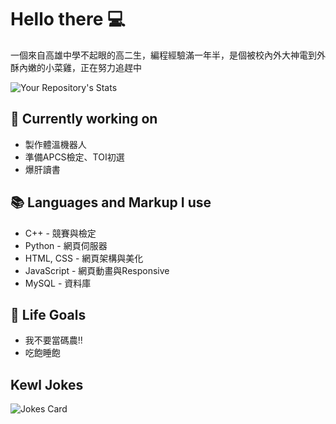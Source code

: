 # Hello there 💻
一個來自高雄中學不起眼的高二生，編程經驗滿一年半，是個被校內外大神電到外酥內嫩的小菜雞，正在努力追趕中

![Your Repository's Stats](https://github-readme-stats.vercel.app/api?username=LittleCodingLoser&show_icons=true)

## 🔭 Currently working on
- 製作體溫機器人
- 準備APCS檢定、TOI初選
- 爆肝讀書

## 📚 Languages and Markup I use
- C++ - 競賽與檢定
- Python - 網頁伺服器
- HTML, CSS  - 網頁架構與美化
- JavaScript - 網頁動畫與Responsive
- MySQL - 資料庫

## 🎯 Life Goals
- 我不要當碼農!!
- 吃飽睡飽

## Kewl Jokes
![Jokes Card](https://readme-jokes.vercel.app/api)
